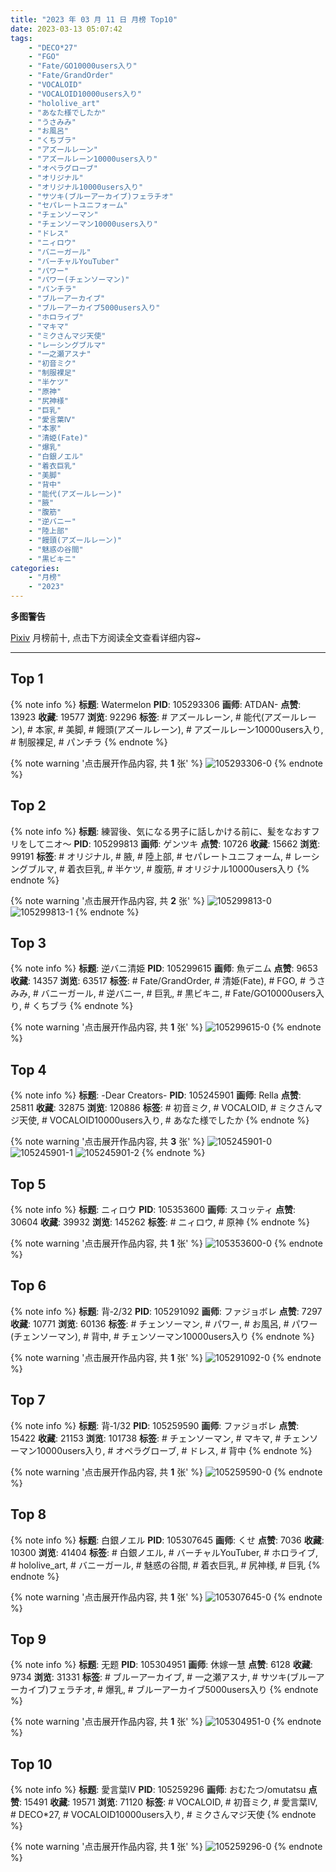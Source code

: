 ```yaml
---
title: "2023 年 03 月 11 日 月榜 Top10"
date: 2023-03-13 05:07:42
tags:
    - "DECO*27"
    - "FGO"
    - "Fate/GO10000users入り"
    - "Fate/GrandOrder"
    - "VOCALOID"
    - "VOCALOID10000users入り"
    - "hololive_art"
    - "あなた様でしたか"
    - "うさみみ"
    - "お風呂"
    - "くちブラ"
    - "アズールレーン"
    - "アズールレーン10000users入り"
    - "オペラグローブ"
    - "オリジナル"
    - "オリジナル10000users入り"
    - "サツキ(ブルーアーカイブ)フェラチオ"
    - "セパレートユニフォーム"
    - "チェンソーマン"
    - "チェンソーマン10000users入り"
    - "ドレス"
    - "ニィロウ"
    - "バニーガール"
    - "バーチャルYouTuber"
    - "パワー"
    - "パワー(チェンソーマン)"
    - "パンチラ"
    - "ブルーアーカイブ"
    - "ブルーアーカイブ5000users入り"
    - "ホロライブ"
    - "マキマ"
    - "ミクさんマジ天使"
    - "レーシングブルマ"
    - "一之瀬アスナ"
    - "初音ミク"
    - "制服裸足"
    - "半ケツ"
    - "原神"
    - "尻神様"
    - "巨乳"
    - "愛言葉Ⅳ"
    - "本家"
    - "清姫(Fate)"
    - "爆乳"
    - "白銀ノエル"
    - "着衣巨乳"
    - "美脚"
    - "背中"
    - "能代(アズールレーン)"
    - "腋"
    - "腹筋"
    - "逆バニー"
    - "陸上部"
    - "饅頭(アズールレーン)"
    - "魅惑の谷間"
    - "黒ビキニ"
categories:
    - "月榜"
    - "2023"
---
```


<i class="fa fa-triangle-exclamation"></i>**多图警告**<i class="fa fa-triangle-exclamation"></i>

[Pixiv](https://www.pixiv.net/) 月榜前十, 点击下方阅读全文查看详细内容~

<!-- more -->

---

## Top 1

{% note info %}
**标题**: Watermelon
**PID**: 105293306 **画师**: ATDAN-
**点赞**: 13923 **收藏**: 19577 **浏览**: 92296
**标签**: # アズールレーン, # 能代(アズールレーン), # 本家, # 美脚, # 饅頭(アズールレーン), # アズールレーン10000users入り, # 制服裸足, # パンチラ
{% endnote %}

{% note warning '点击展开作品内容, 共 **1** 张' %}
![105293306-0](https://i.pixiv.re/img-original/img/2023/02/12/02/21/52/105293306_p0.jpg)
{% endnote %}

## Top 2

{% note info %}
**标题**: 練習後、気になる男子に話しかける前に、髪をなおすフリをしてニオ～
**PID**: 105299813 **画师**: ゲンツキ
**点赞**: 10726 **收藏**: 15662 **浏览**: 99191
**标签**: # オリジナル, # 腋, # 陸上部, # セパレートユニフォーム, # レーシングブルマ, # 着衣巨乳, # 半ケツ, # 腹筋, # オリジナル10000users入り
{% endnote %}

{% note warning '点击展开作品内容, 共 **2** 张' %}
![105299813-0](https://i.pixiv.re/img-original/img/2023/02/12/09/00/28/105299813_p0.jpg)
![105299813-1](https://i.pixiv.re/img-original/img/2023/02/12/09/00/28/105299813_p1.jpg)
{% endnote %}

## Top 3

{% note info %}
**标题**: 逆バニ清姫
**PID**: 105299615 **画师**: 魚デニム
**点赞**: 9653 **收藏**: 14357 **浏览**: 63517
**标签**: # Fate/GrandOrder, # 清姫(Fate), # FGO, # うさみみ, # バニーガール, # 逆バニー, # 巨乳, # 黒ビキニ, # Fate/GO10000users入り, # くちブラ
{% endnote %}

{% note warning '点击展开作品内容, 共 **1** 张' %}
![105299615-0](https://i.pixiv.re/img-original/img/2023/02/12/08/46/57/105299615_p0.jpg)
{% endnote %}

## Top 4

{% note info %}
**标题**: -Dear Creators-
**PID**: 105245901 **画师**: Rella
**点赞**: 25811 **收藏**: 32875 **浏览**: 120886
**标签**: # 初音ミク, # VOCALOID, # ミクさんマジ天使, # VOCALOID10000users入り, # あなた様でしたか
{% endnote %}

{% note warning '点击展开作品内容, 共 **3** 张' %}
![105245901-0](https://i.pixiv.re/img-original/img/2023/02/10/16/39/04/105245901_p0.jpg)
![105245901-1](https://i.pixiv.re/img-original/img/2023/02/10/16/39/04/105245901_p1.jpg)
![105245901-2](https://i.pixiv.re/img-original/img/2023/02/10/16/39/04/105245901_p2.jpg)
{% endnote %}

## Top 5

{% note info %}
**标题**: ニィロウ
**PID**: 105353600 **画师**: スコッティ
**点赞**: 30604 **收藏**: 39932 **浏览**: 145262
**标签**: # ニィロウ, # 原神
{% endnote %}

{% note warning '点击展开作品内容, 共 **1** 张' %}
![105353600-0](https://i.pixiv.re/img-original/img/2023/02/14/00/01/29/105353600_p0.jpg)
{% endnote %}

## Top 6

{% note info %}
**标题**: 背‐2/32
**PID**: 105291092 **画师**: ファジョボレ
**点赞**: 7297 **收藏**: 10771 **浏览**: 60136
**标签**: # チェンソーマン, # パワー, # お風呂, # パワー(チェンソーマン), # 背中, # チェンソーマン10000users入り
{% endnote %}

{% note warning '点击展开作品内容, 共 **1** 张' %}
![105291092-0](https://i.pixiv.re/img-original/img/2023/02/12/00/04/10/105291092_p0.jpg)
{% endnote %}

## Top 7

{% note info %}
**标题**: 背‐1/32
**PID**: 105259590 **画师**: ファジョボレ
**点赞**: 15422 **收藏**: 21153 **浏览**: 101738
**标签**: # チェンソーマン, # マキマ, # チェンソーマン10000users入り, # オペラグローブ, # ドレス, # 背中
{% endnote %}

{% note warning '点击展开作品内容, 共 **1** 张' %}
![105259590-0](https://i.pixiv.re/img-original/img/2023/02/11/00/02/45/105259590_p0.jpg)
{% endnote %}

## Top 8

{% note info %}
**标题**: 白銀ノエル
**PID**: 105307645 **画师**: くせ
**点赞**: 7036 **收藏**: 10300 **浏览**: 41404
**标签**: # 白銀ノエル, # バーチャルYouTuber, # ホロライブ, # hololive_art, # バニーガール, # 魅惑の谷間, # 着衣巨乳, # 尻神様, # 巨乳
{% endnote %}

{% note warning '点击展开作品内容, 共 **1** 张' %}
![105307645-0](https://i.pixiv.re/img-original/img/2023/02/12/15/23/31/105307645_p0.png)
{% endnote %}

## Top 9

{% note info %}
**标题**: 无题
**PID**: 105304951 **画师**: 休嫁一慧
**点赞**: 6128 **收藏**: 9734 **浏览**: 31331
**标签**: # ブルーアーカイブ, # 一之瀬アスナ, # サツキ(ブルーアーカイブ)フェラチオ, # 爆乳, # ブルーアーカイブ5000users入り
{% endnote %}

{% note warning '点击展开作品内容, 共 **1** 张' %}
![105304951-0](https://i.pixiv.re/img-original/img/2023/02/12/13/26/25/105304951_p0.jpg)
{% endnote %}

## Top 10

{% note info %}
**标题**: 愛言葉Ⅳ
**PID**: 105259296 **画师**: おむたつ/omutatsu
**点赞**: 15491 **收藏**: 19571 **浏览**: 71120
**标签**: # VOCALOID, # 初音ミク, # 愛言葉Ⅳ, # DECO*27, # VOCALOID10000users入り, # ミクさんマジ天使
{% endnote %}

{% note warning '点击展开作品内容, 共 **1** 张' %}
![105259296-0](https://i.pixiv.re/img-original/img/2023/02/11/00/00/31/105259296_p0.jpg)
{% endnote %}
